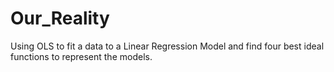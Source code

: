 # Our_Reality
Using OLS to fit a data to a Linear Regression Model and find four best ideal functions to represent the models.

